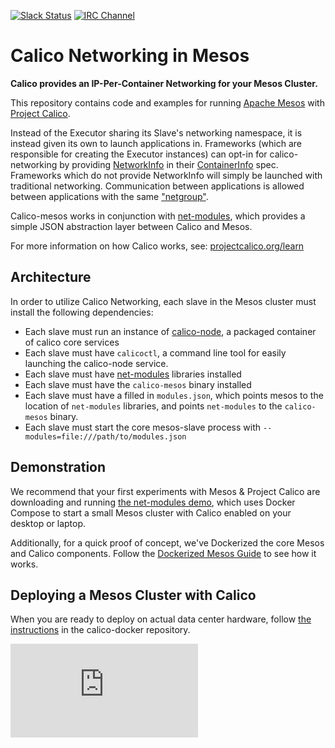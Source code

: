 <!--- master only -->
[![Slack Status](https://calicousers-slackin.herokuapp.com/badge.svg)](https://calicousers-slackin.herokuapp.com)
[![IRC Channel](https://img.shields.io/badge/irc-%23calico-blue.svg)](https://kiwiirc.com/client/irc.freenode.net/#calico)
<!--- end of master only -->

# Calico Networking in Mesos
**Calico provides an IP-Per-Container Networking for your Mesos Cluster.**

This repository contains code and examples for running [Apache Mesos][mesos] with [Project Calico][calico].

Instead of the Executor sharing its Slave's networking namespace, it is instead given its own to launch applications in.  Frameworks (which are responsible for creating the Executor instances) can opt-in for calico-networking by providing [NetworkInfo](https://github.com/apache/mesos/blob/0.25.0-rc1/include/mesos/mesos.proto#L1366) in their [ContainerInfo](https://github.com/apache/mesos/blob/0.25.0-rc1/include/mesos/mesos.proto#L1458) spec. Frameworks which do not provide NetworkInfo will simply be launched with traditional networking. Communication between applications is allowed between applications with the same ["netgroup"](https://github.com/apache/mesos/blob/0.25.0-rc1/include/mesos/mesos.proto#L1389).

Calico-mesos works in conjunction with [net-modules][net-modules], which provides a simple JSON abstraction layer between Calico and Mesos.

For more information on how Calico works, see: [projectcalico.org/learn](http://projectcalico.org/learn) 

## Architecture
In order to utilize Calico Networking, each slave in the Mesos cluster must install the following dependencies:
- Each slave must run an instance of [calico-node](https://github.com/projectcalico/calico-docker#how-does-it-work), a packaged container of calico core services
- Each slave must have `calicoctl`, a command line tool for easily launching the calico-node service.
- Each slave must have [net-modules][net-modules] libraries installed
- Each slave must have the `calico-mesos` binary installed
- Each slave must have a filled in `modules.json`, which points mesos to the location of `net-modules` libraries, and points `net-modules` to the `calico-mesos` binary.
- Each slave must start the core mesos-slave process with `--modules=file:///path/to/modules.json`

## Demonstration
We recommend that your first experiments with Mesos & Project Calico are downloading and running [the net-modules demo][net-modules], which uses Docker Compose to start a small Mesos cluster with Calico enabled on your desktop or laptop.

Additionally, for a quick proof of concept, we've Dockerized the core Mesos and Calico components. Follow the [Dockerized Mesos Guide](https://github.com/projectcalico/calico-docker/tree/master/docs/mesos/DockerizedDeployment.md) to see how it works.

## Deploying a Mesos Cluster with Calico

When you are ready to deploy on actual data center hardware, follow [the instructions](https://github.com/projectcalico/calico-docker/tree/master/docs/mesos) in the calico-docker repository.

[calico]: http://projectcalico.org
[mesos]: https://mesos.apache.org/
[net-modules]: https://github.com/mesosphere/net-modules
[docker]: https://www.docker.com/

[![Analytics](https://ga-beacon.appspot.com/UA-52125893-3/calico-mesos/README.md?pixel)](https://github.com/igrigorik/ga-beacon)
